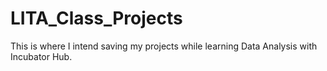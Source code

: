 # LITA_Class_Projects
This is where I intend saving my projects while learning Data Analysis with Incubator Hub. 

